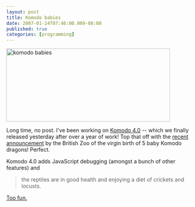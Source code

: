 ```yaml
---
layout: post
title: Komodo babies
date: 2007-01-24T07:46:00.009-08:00
published: true
categories: [programming]
---
```


<div class="right">
<a href="https://www.flickr.com/photos/trento/368444147/" title="Komodo Babies"><img src="//farm1.static.flickr.com/118/368444147_164373489a_o.gif" width="431" height="193" alt="komodo babies" /></a>
</div>

<p>Long time, no post. I've been working on <a href="http://www.activestate.com/products/komodo_ide/">Komodo 4.0</a> -- which we finally released yesterday after over a year of work! Top that off with the <a href="http://news.yahoo.com/s/ap/20070124/ap_on_sc/britain_virgin_birth">recent announcement</a> by the British Zoo of the virgin birth of 5 baby Komodo dragons! Perfect.</p>

<p>Komodo 4.0 adds JavaScript debugging (amongst a bunch of other features) and</p>

<blockquote>
the reptiles are in good health and enjoying a diet of crickets and locusts.
</blockquote>

<p><a href="http://blogs.activestate.com/activestate/2007/01/komodo_coincide.html">Too fun.</a></p>
